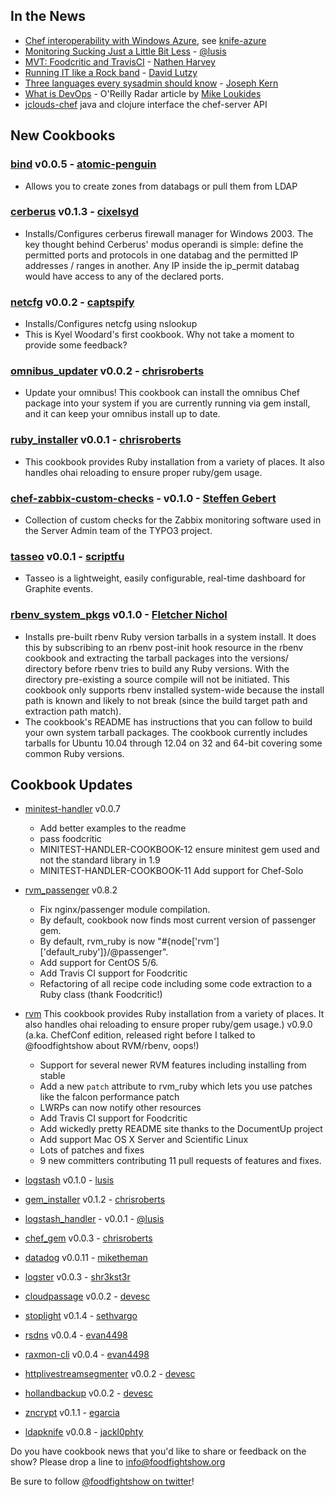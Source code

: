 ## In the News

* [Chef interoperability with Windows Azure](http://www.opscode.com/press-releases/opscode-announces-interoperability-with-windows-azure/), see [knife-azure](https://github.com/opscode/knife-azure)
* [Monitoring Sucking Just a Little Bit Less](http://blog.lusis.org/blog/2012/06/05/monitoring-sucking-just-a-little-bit-less/) - [@lusis](http://twitter.com/lusis)
* [MVT:  Foodcritic and TravisCI](http://nathenharvey.com/blog/2012/05/29/mvt-foodcritic-and-travis-ci/) - [Nathen Harvey](http://twitter.com/nathenharvey)
* [Running IT like a Rock band](http://dlutzy.wordpress.com/2012/05/31/running-it-like-a-rock-band/) - [David Lutzy](http://twitter.com/dlutzy)
* [Three languages every sysadmin should know](http://commandlion.com/2012/06/03/every-sysadmin-three-languages/) - [Joseph Kern](http://twitter.com/josephkern)
* [What is DevOps](http://radar.oreilly.com/2012/06/what-is-devops.html) - O'Reilly Radar article by [Mike Loukides](http://twitter.com/mikeloukides)
* [jclouds-chef](https://github.com/jclouds/jclouds-chef) java and clojure interface the chef-server API

## New Cookbooks

### [bind](http://community.opscode.com/cookbooks/bind) v0.0.5 - [atomic-penguin](http://community.opscode.com/users/atomic-penguin)
  * Allows you to create zones from databags or pull them from LDAP

### [cerberus](http://community.opscode.com/cookbooks/cerberus) v0.1.3 - [cixelsyd](http://community.opscode.com/users/cixelsyd)
  * Installs/Configures cerberus firewall manager for Windows 2003. The key thought behind Cerberus' modus operandi is simple: define the permitted ports and protocols in one databag and the permitted IP addresses / ranges in another. Any IP inside the ip_permit databag would have access to any of the declared ports.

### [netcfg](http://community.opscode.com/cookbooks/netcfg) v0.0.2 - [captspify](http://community.opscode.com/users/captspify)
  * Installs/Configures netcfg using nslookup
  * This is Kyel Woodard's first cookbook.  Why not take a moment to provide some feedback?

### [omnibus_updater](http://community.opscode.com/cookbooks/omnibus_updater) v0.0.2 - [chrisroberts](http://community.opscode.com/users/chrisroberts)
  * Update your omnibus! This cookbook can install the omnibus Chef package into your system if you are currently running via gem install, and it can keep your omnibus install up to date.

### [ruby_installer](http://community.opscode.com/cookbooks/ruby_installer) v0.0.1 - [chrisroberts](http://community.opscode.com/users/chrisroberts)
  * This cookbook provides Ruby installation from a variety of places. It also handles ohai reloading to ensure proper ruby/gem usage.

### [chef-zabbix-custom-checks](https://github.com/StephenKing/chef-zabbix-custom-checks) - v0.1.0 - [Steffen Gebert](https://github.com/StephenKing)
* Collection of custom checks for the Zabbix monitoring software used in the Server Admin team of the TYPO3 project.

### [tasseo](http://community.opscode.com/cookbooks/tasseo) v0.0.1 - [scriptfu](http://community.opscode.com/users/scriptfu)
* Tasseo is a lightweight, easily configurable, real-time dashboard for Graphite events.

### [rbenv_system_pkgs](http://fnichol.github.com/chef-rbenv_system_pkgs/) v0.1.0 - [Fletcher Nichol](http://twitter.com/fnichol)
  * Installs pre-built rbenv Ruby version tarballs in a system install. It does this by subscribing to an rbenv post-init hook resource in the rbenv cookbook and extracting the tarball packages into the versions/ directory before rbenv tries to build any Ruby versions. With the directory pre-existing a source compile will not be initiated. This cookbook only supports rbenv installed system-wide because the install path is known and likely to not break (since the build target path and extraction path match).
  * The cookbook's README has instructions that you can follow to build your own system tarball packages. The cookbook currently includes tarballs for Ubuntu 10.04 through 12.04 on 32 and 64-bit covering some common Ruby versions.


## Cookbook Updates

* [minitest-handler](http://community.opscode.com/cookbooks/minitest-handler)  v0.0.7
  * Add better examples to the readme
  * pass foodcritic
  * MINITEST-HANDLER-COOKBOOK-12 ensure minitest gem used and not the standard library in 1.9
  * MINITEST-HANDLER-COOKBOOK-11 Add support for Chef-Solo

* [rvm_passenger](http://fnichol.github.com/chef-rvm_passenger/) v0.8.2
  * Fix nginx/passenger module compilation.
  * By default, cookbook now finds most current version of passenger gem.
  * By default, rvm_ruby is now "#{node['rvm']['default_ruby']}/@passenger".
  * Add support for CentOS 5/6.
  * Add Travis CI support for Foodcritic
  * Refactoring of all recipe code including some code extraction to a Ruby class (thank Foodcritic!)

* [rvm](http://fnichol.github.com/chef-rvm/) This cookbook provides Ruby installation from a variety of places. It also handles ohai reloading to ensure proper ruby/gem usage.) v0.9.0 (a.ka. ChefConf edition, released right before I talked to @foodfightshow about RVM/rbenv, oops!)
  * Support for several newer RVM features including installing from stable
  * Add a new `patch` attribute to rvm_ruby which lets you use patches like the falcon performance patch
  * LWRPs can now notify other resources
  * Add Travis CI support for Foodcritic
  * Add wickedly pretty README site thanks to the DocumentUp project
  * Add support Mac OS X Server and Scientific Linux
  * Lots of patches and fixes
  * 9 new committers contributing 11 pull requests of features and fixes.

* [logstash](http://community.opscode.com/cookbooks/logstash) v0.1.0 - [lusis](http://community.opscode.com/users/lusis)
* [gem_installer](http://community.opscode.com/cookbooks/gem_installer) v0.1.2 - [chrisroberts](http://community.opscode.com/users/chrisroberts)
* [logstash_handler](https://github.com/lusis/logstash_handler) - v0.0.1 - [@lusis](http://twitter.com/lusis)
* [chef_gem](http://community.opscode.com/cookbooks/chef_gem) v0.0.3 - [chrisroberts](http://community.opscode.com/users/chrisroberts)
* [datadog](http://community.opscode.com/cookbooks/datadog) v0.0.11 - [miketheman](http://community.opscode.com/users/miketheman)
* [logster](http://community.opscode.com/cookbooks/logster) v0.0.3 - [shr3kst3r](http://community.opscode.com/users/shr3kst3r)
* [cloudpassage](http://community.opscode.com/cookbooks/cloudpassage) v0.0.2 - [devesc](http://community.opscode.com/users/devesc)
* [stoplight](http://community.opscode.com/cookbooks/stoplight) v0.1.4 - [sethvargo](http://community.opscode.com/users/sethvargo)
* [rsdns](http://community.opscode.com/cookbooks/rsdns) v0.0.4 - [evan4498](http://community.opscode.com/users/evan4498)
* [raxmon-cli](http://community.opscode.com/cookbooks/raxmon-cli) v0.0.4 - [evan4498](http://community.opscode.com/users/evan4498)
* [httplivestreamsegmenter](http://community.opscode.com/cookbooks/httplivestreamsegmenter) v0.0.2 - [devesc](http://community.opscode.com/users/devesc)
* [hollandbackup](http://community.opscode.com/cookbooks/hollandbackup) v0.0.2 - [devesc](http://community.opscode.com/users/devesc)
* [zncrypt](http://community.opscode.com/cookbooks/zncrypt) v0.1.1 - [egarcia](http://community.opscode.com/users/egarcia)
* [ldapknife](http://community.opscode.com/cookbooks/ldapknife) v0.0.8 - [jackl0phty](http://community.opscode.com/users/jackl0phty)

Do you have cookbook news that you'd like to share or feedback on the show?  Please drop a line to info@foodfightshow.org



Be sure to follow [@foodfightshow on twitter](http://twitter.com/foodfightshow)!
